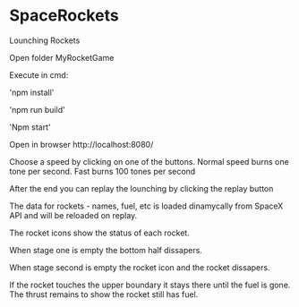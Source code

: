 # SpaceRockets
Lounching Rockets

Open folder MyRocketGame

Execute in cmd:

'npm install'

'npm run build'

'Npm start'

Open in browser http://localhost:8080/

Choose a speed by clicking on one of the buttons. Normal speed burns one tone per second. Fast burns 100 tones per second

After the end you can replay the lounching by clicking the replay button

The data for rockets - names, fuel, etc is loaded dinamycally from SpaceX API and will be reloaded on replay.

The rocket icons show the status of each rocket.

When stage one is empty the bottom half dissapers.

When stage second is empty the rocket icon and the rocket dissapers.

If the rocket touches the upper boundary it stays there until the fuel is gone. The thrust remains to show the rocket still has fuel.
